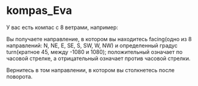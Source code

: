 # kompas_Eva
У вас есть компас с 8 ветрами, например:

Вы получаете направление, в котором вы находитесь facing(одно из 8 направлений: N, NE, E, SE, S, SW, W, NW) и определенный градус turn(кратное 45, между -1080 и 1080); положительный означает по часовой стрелке, а отрицательный означает против часовой стрелки.

Вернитесь в том направлении, в котором вы столкнетесь после поворота.
